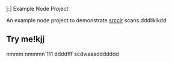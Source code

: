  [:] Example Node Project

An example node project to demonstrate [srcclr](https://www.srcclr.com) scans.dddllklkdd
## Try me!kjj
nmmm
nmmmn`111
ddddfff
scdwaaaddddddd
